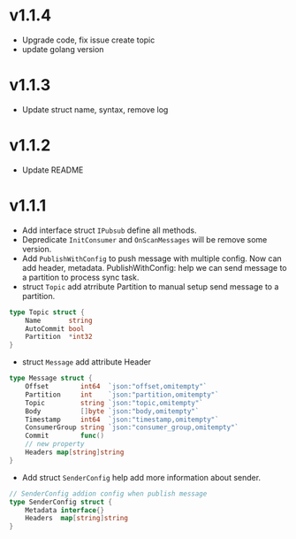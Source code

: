 # v1.1.4
- Upgrade code, fix issue create topic
- update golang version
# v1.1.3
- Update struct name, syntax, remove log
# v1.1.2
- Update README
# v1.1.1
- Add interface struct `IPubsub` define all methods.
- Depredicate `InitConsumer` and `OnScanMessages` will be remove some version.
- Add `PublishWithConfig` to push message with multiple config. Now can add header, metadata.
PublishWithConfig: help we can send message to a partition to process sync task.
- struct `Topic` add atrribute Partition to manual setup send message to a partition.
```go
type Topic struct {
	Name       string
	AutoCommit bool
	Partition  *int32
}
```
- struct `Message` add attribute Header
``` go
type Message struct {
	Offset        int64  `json:"offset,omitempty"`
	Partition     int    `json:"partition,omitempty"`
	Topic         string `json:"topic,omitempty"`
	Body          []byte `json:"body,omitempty"`
	Timestamp     int64  `json:"timestamp,omitempty"`
	ConsumerGroup string `json:"consumer_group,omitempty"`
	Commit        func()
	// new property
	Headers map[string]string
}
```
- Add struct `SenderConfig` help add more information about sender.
```go
// SenderConfig addion config when publish message
type SenderConfig struct {
	Metadata interface{}
	Headers  map[string]string
}
```